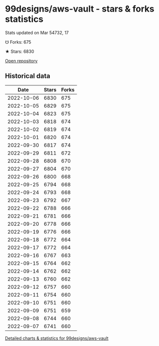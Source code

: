 # 99designs/aws-vault - stars & forks statistics

Stats updated on Mar 54732, 17

☋ Forks: 675

★ Stars: 6830

[Open repository](https://github.com/99designs/aws-vault)

## Historical data
| Date | Stars | Forks |
|------|-------|-------|
| 2022-10-06 | 6830 | 675 | 
| 2022-10-05 | 6829 | 675 | 
| 2022-10-04 | 6823 | 675 | 
| 2022-10-03 | 6818 | 674 | 
| 2022-10-02 | 6819 | 674 | 
| 2022-10-01 | 6820 | 674 | 
| 2022-09-30 | 6817 | 674 | 
| 2022-09-29 | 6811 | 672 | 
| 2022-09-28 | 6808 | 670 | 
| 2022-09-27 | 6804 | 670 | 
| 2022-09-26 | 6800 | 668 | 
| 2022-09-25 | 6794 | 668 | 
| 2022-09-24 | 6793 | 668 | 
| 2022-09-23 | 6792 | 667 | 
| 2022-09-22 | 6788 | 666 | 
| 2022-09-21 | 6781 | 666 | 
| 2022-09-20 | 6778 | 666 | 
| 2022-09-19 | 6776 | 666 | 
| 2022-09-18 | 6772 | 664 | 
| 2022-09-17 | 6772 | 664 | 
| 2022-09-16 | 6767 | 663 | 
| 2022-09-15 | 6764 | 662 | 
| 2022-09-14 | 6762 | 662 | 
| 2022-09-13 | 6760 | 662 | 
| 2022-09-12 | 6757 | 660 | 
| 2022-09-11 | 6754 | 660 | 
| 2022-09-10 | 6751 | 660 | 
| 2022-09-09 | 6751 | 659 | 
| 2022-09-08 | 6744 | 660 | 
| 2022-09-07 | 6741 | 660 | 


[Detailed charts & statistics for 99designs/aws-vault](https://reviewgithub.com/rep/99designs/aws-vault)
